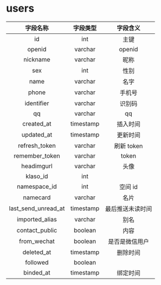 # users

| 字段名称 | 字段类型 | 字段含义 |
| :-----: | :-----: | :-----: 
| id | int | 主键 |
| openid | varchar | openid |
| nickname | varchar | 昵称 |
| sex | int | 性别 |
| name | varchar | 名字  |
| phone | varchar | 手机号 |
| identifier | varchar | 识别码 |
| qq | varchar | qq |
| created_at | timestamp | 插入时间 |
| updated_at | timestamp | 更新时间 |
| refresh_token | varchar | 刷新 token |
| remember_token | varchar | token |
| headimgurl | varchar | 头像 |
| klaso_id | int |  |
| namespace_id | int | 空间 id |
| namecard | varchar | 名片 |
| last_send_unread_at | timestamp | 最后推送未读时间 |
| imported_alias | varchar | 别名 |
| contact_public | boolean | 内容 |
| from_wechat | boolean | 是否是微信用户 |
| deleted_at | timestamp | 删除时间 |
| followed | boolean |  |
| binded_at | timestamp | 绑定时间 |

